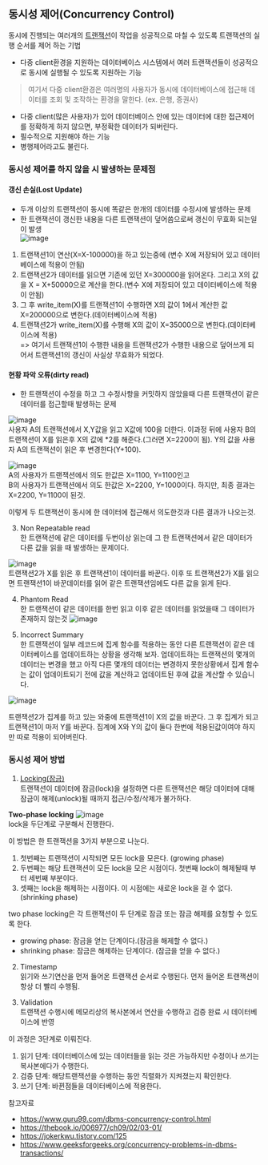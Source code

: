## 동시성 제어(Concurrency Control)
동시에 진행되는 여러개의 [트랜잭션](https://github.com/NKLCWDT/cs/blob/main/Database/Transaction.md)이 작업을 성공적으로 마칠 수 있도록 트랜잭션의 실행 순서를 제어 하는 기법

- 다중 client환경을 지원하는 데이터베이스 시스템에서 여러 트랜잭션들이 성공적으로 동시에 실행될 수 있도록 지원하는 기능
> 여기서 다중 client환경은 여러명의 사용자가 동시에 데이터베이스에 접근해 데이터를 조회 및 조작하는 환경을 말한다. (ex. 은행, 증권사)
- 다중 client(많은 사용자)가 있어 데이터베이스 안에 있는 데이터에 대한 접근제어를 정확하게 하지 않으면, 부정확한 데이터가 되버린다. 
- 필수적으로 지원해야 하는 기능
- 병행제어라고도 불린다. 

### 동시성 제어를 하지 않을 시 발생하는 문제점

#### 갱신 손실(Lost Update)   
- 두개 이상의 트랜잭션이 동시에 똑같은 한개의 데이터를 수정시에 발생하는 문제
- 한 트랜잭션이 갱신한 내용을 다른 트랜잭션이 덮어씀으로써 갱신이 무효화 되는일이 발생  
![image](/images/lostUpdate.png)  
1. 트랜잭션1이 연산(X=X-100000)을 하고 있는중에 (변수 X에 저장되어 있고 데이터베이스에 적용이 안됨)  
2. 트랜잭션2가 데이터를 읽으면 기존에 있던 X=300000을 읽어온다. 그리고 X의 값을 X = X+50000으로 계산을 한다.(변수 X에 저장되어 있고 데이터베이스에 적용이 안됨)  
3. 그 후 write_item(X)를 트랜잭션1이 수행하면 X의 값이 1에서 계산한 값 X=200000으로 변한다.(데이터베이스에 적용)  
4. 트랜잭션2가 write_item(X)를 수행해 X의 값이 X=35000으로 변한다.(데이터베이스에 적용)  
=> 여기서 트랜잭션1이 수행한 내용을 트랜잭션2가 수행한 내용으로 덮어쓰게 되어서 트랜잭션1의 갱신이 사실상 무효화가 되었다.  


#### 현황 파악 오류(dirty read)    
- 한 트랜잭션이 수정을 하고 그 수정사항을 커밋하지 않았을때 다른 트랜잭션이 같은 데이터를 접근할때 발생하는 문제    

![image](/images/dirtyread1.png)    
사용자 A의 트랜잭션에서 X,Y값을 읽고 X값에 100을 더한다. 이과정 뒤에 사용자 B의 트랜잭션이 X를 읽은후 X의 값에 *2를 해준다.(그러면 X=2200이 됨). Y의 값을 사용자 A의 트랜잭션이 읽은 후 변경한다(Y+100).  

![image](/images/dirtyread2.png)    
A의 사용자가 트랜잭션에서 의도 한값은 X=1100, Y=1100인고  
B의 사용자가 트랜잭션에서 의도 한값은 X=2200, Y=1000이다.
하지만, 최종 결과는 X=2200, Y=1100이 된것.  

이렇게 두 트랜잭션이 동시에 한 데이터에 접근해서 의도한것과 다른 결과가 나오는것.

3. Non Repeatable read  
한 트랜잭션에 같은 데이터를 두번이상 읽는데 그 한 트랜잭션에서 같은 데이터가 다른 값을 읽을 때 발생하는 문제이다.

![image](/images/notRepeatable.png)    
트랜잭션2가 X를 읽은 후 트랜잭션1이 데이터를 바꾼다. 이후 또 트랜잭션2가 X를 읽으면 트랜잭션1이 바꾼데이터를 읽어 같은 트랜잭션임에도 다른 값을 읽게 된다. 

4. Phantom Read  
한 트랜잭션이 같은 데이터를 한번 읽고 이후 같은 데이터를 읽었을때 그 데이터가 존재하지 않는것
![image](/images/phantomRead.png)  


5. Incorrect Summary      
한 트랜잭션이 일부 레코드에 집계 함수를 적용하는 동안 다른 트랜잭션이 같은 데이터베이스를 업데이트하는 상황을 생각해 보자. 업데이트하는 트랜잭션의 몇개의 데이터는 변경을 했고 아직 다른 몇개의 데이터는 변경하지 못한상황에서 집계 함수는 값이 업데이트되기 전에 값을 계산하고 업데이트된 후에 값을 계산할 수 있습니다.

![image](/images/incorrectSummary.png)  

트랜잭션2가 집계를 하고 있는 와중에 트랜잭션1이 X의 값을 바꾼다. 그 후 집계가 되고 트랜잭션1이 마저 Y를 바꾼다. 집계에 X와 Y의 값이 둘다 한번에 적용된값이여야 하지만 따로 적용이 되어버린다. 

### 동시성 제어 방법  
1. [Locking(잠금)](https://github.com/NKLCWDT/cs/blob/main/Database/Lock.md)  
트랜잭션이 데이터에 잠금(lock)을 설정하면 다른 트랜잭션은 해당 데이터에 대해 잠금이 해제(unlock)될 때까지 접근/수정/삭제가 불가하다.

__Two-phase locking__
![image](/images/twoPhase.png)  
lock을 두단계로 구분해서 진행한다.

이 방법은 한 트랜잭션을 3가지 부분으로 나눈다.
1. 첫번째는 트랜잭션이 시작되면 모든 lock을 모은다. (growing phase)
2. 두번째는 해당 트랜잭션이 모든 lock을 모은 시점이다. 첫번째 lock이 해제될때 부터 세번째 부분이다. 
3. 셋째는 lock을 해제하는 시점이다. 이 시점에는 새로운 lock을 걸 수 없다. (shrinking phase)

two phase locking은 각 트랜잭션이 두 단계로 잠금 또는 잠금 해제를 요청할 수 있도록 한다.
- growing phase: 잠금을 얻는 단계이다.(잠금을 해제할 수 없다.)
- shrinking phase: 잠금은 해제하는 단계이다. (잠금을 얻을 수 없다.)

2. Timestamp    
읽기와 쓰기연산을 먼저 들어온 트랜잭션 순서로 수행된다. 먼저 들어온 트랜잭션이 항상 더 빨리 수행됨. 

3. Validation    
트랜잭션 수행시에 메모리상의 복사본에서 연산을 수행하고 검증 완료 시 데이터베이스에 반영

이 과정은 3단계로 이뤄진다.   
1. 읽기 단계: 데이터베이스에 있는 데이터들을 읽는 것은 가능하지만 수정이나 쓰기는 복사본에다가 수행한다.
2. 검증 단계: 해당트랜잭션을 수행하는 동안 직렬화가 지켜졌는지 확인한다.
3. 쓰기 단계: 바뀐점들을 데이터베이스에 적용한다. 


참고자료
- https://www.guru99.com/dbms-concurrency-control.html
- https://thebook.io/006977/ch09/02/03-01/
- https://jokerkwu.tistory.com/125
- https://www.geeksforgeeks.org/concurrency-problems-in-dbms-transactions/
